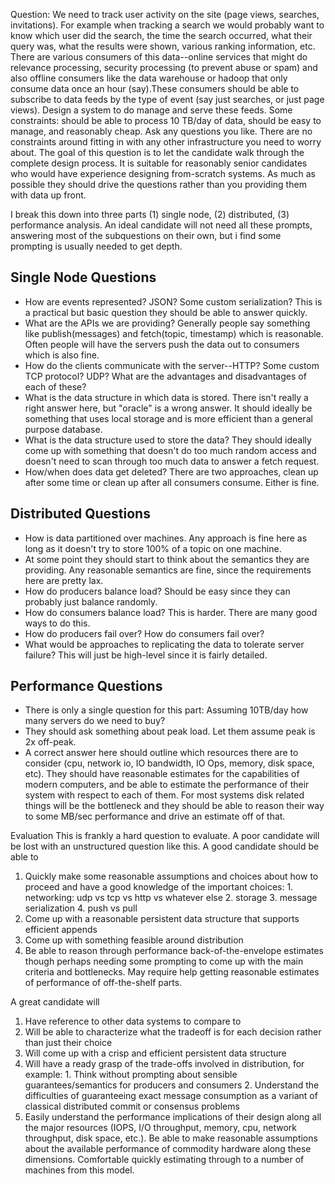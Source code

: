 
Question: We need to track user activity on the site (page views, searches, invitations). For example when tracking a search we would probably want to know which user did the search, the time the search occurred, what their query was, what the results were shown, various ranking information, etc. There are various consumers of this data--online services that might do relevance processing, security processing (to prevent abuse or spam) and also offline consumers like the data warehouse or hadoop that only consume data once an hour (say).These consumers should be able to subscribe to data feeds by the type of event (say just searches, or just page views).
Design a system to do manage and serve these feeds. Some constraints: should be able to process 10 TB/day of data, should be easy to manage, and reasonably cheap. Ask any questions you like.
There are no constraints around fitting in with any other infrastructure you need to worry about.
The goal of this question is to let the candidate walk through the complete design process. It is suitable for reasonably senior candidates who would have experience designing from-scratch systems. As much as possible they should drive the questions rather than you providing them with data up front.

I break this down into three parts (1) single node, (2) distributed, (3) performance analysis. An ideal candidate will not need all these prompts, answering most of the subquestions on their own, but i find some prompting is usually needed to get depth.

## Single Node Questions

   * How are events represented? JSON? Some custom serialization? This is a practical but basic question they should be able to answer quickly.
   * What are the APIs we are providing? Generally people say something like publish(messages) and fetch(topic, timestamp) which is reasonable. Often people will have the servers push the data out to consumers which is also fine.
   * How do the clients communicate with the server--HTTP? Some custom TCP protocol? UDP? What are the advantages and disadvantages of each of these?
   * What is the data structure in which data is stored. There isn't really a right answer here, but "oracle" is a wrong answer. It should ideally be something that uses local storage and is more efficient than a general purpose database.
   * What is the data structure used to store the data? They should ideally come up with something that doesn't do too much random access and doesn't need to scan through too much data to answer a fetch request.
   * How/when does data get deleted? There are two approaches, clean up after some time or clean up after all consumers consume. Either is fine.

## Distributed Questions

   * How is data partitioned over machines. Any approach is fine here as long as it doesn't try to store 100% of a topic on one machine.
   * At some point they should start to think about the semantics they are providing. Any reasonable semantics are fine, since the requirements here are pretty lax.
   * How do producers balance load? Should be easy since they can probably just balance randomly.
   * How do consumers balance load? This is harder. There are many good ways to do this.
   * How do producers fail over? How do consumers fail over?
   * What would be approaches to replicating the data to tolerate server failure? This will just be high-level since it is fairly detailed.

## Performance Questions

   * There is only a single question for this part: Assuming 10TB/day how many servers do we need to buy?
   * They should ask something about peak load. Let them assume peak is 2x off-peak.
   * A correct answer here should outline which resources there are to consider (cpu, network io, IO bandwidth, IO Ops, memory, disk space, etc). They should have reasonable estimates for the capabilities of modern computers, and be able to estimate the performance of their system with respect to each of them. For most systems disk related things will be the bottleneck and they should be able to reason their way to some MB/sec performance and drive an estimate off of that.

Evaluation
This is frankly a hard question to evaluate.
A poor candidate will be lost with an unstructured question like this.
A good candidate should be able to

  1. Quickly make some reasonable assumptions and choices about how to proceed and have a good knowledge of the important choices:
    1. networking: udp vs tcp vs http vs whatever else
    2. storage
    3. message serialization
    4. push vs pull
  2. Come up with a reasonable persistent data structure that supports efficient appends
  3. Come up with something feasible around distribution
  4. Be able to reason through performance back-of-the-envelope estimates though perhaps needing some prompting to come up with the main criteria and bottlenecks. May require help getting reasonable estimates of performance of off-the-shelf parts.

A great candidate will

  1. Have reference to other data systems to compare to
  2. Will be able to characterize what the tradeoff is for each decision rather than just their choice
  3. Will come up with a crisp and efficient persistent data structure
  4. Will have a ready grasp of the trade-offs involved in distribution, for example:
    1. Think without prompting about sensible guarantees/semantics for producers and consumers
    2. Understand the difficulties of guaranteeing exact message consumption as a variant of classical distributed commit or consensus problems
  5. Easily understand the performance implications of their design along all the major resources (IOPS, I/O throughput, memory, cpu, network throughput, disk space, etc.). Be able to make reasonable assumptions about the available performance of commodity hardware along these dimensions. Comfortable quickly estimating through to a number of machines from this model.


